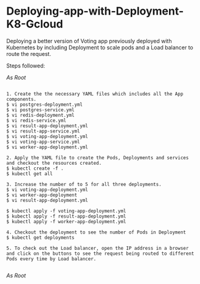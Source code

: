 # Deploying-app-with-Deployment-K8-Gcloud
Deploying a better version of Voting app previously deployed with Kubernetes by including Deployment to scale pods and a Load balancer to route the request.

Steps followed:

*As Root*
```

1. Create the the necessary YAML files which includes all the App components.
$ vi postgres-deployment.yml
$ vi postgres-service.yml
$ vi redis-deployment.yml
$ vi redis-service.yml
$ vi result-app-deployment.yml
$ vi result-app-service.yml
$ vi voting-app-deployment.yml
$ vi voting-app-service.yml
$ vi worker-app-deployment.yml

2. Apply the YAML file to create the Pods, Deployments and services and checkout the resources created.
$ kubectl create -f .
$ kubectl get all

3. Increase the number of to 5 for all three deployments.
$ vi voting-app-deployment.yml
$ vi worker-app-deployment
$ vi result-app-deployment.yml

$ kubectl apply -f voting-app-deployment.yml
$ kubectl apply -f result-app-deployment.yml
$ kubectl apply -f worker-app-deployment.yml

4. Checkout the deployment to see the number of Pods in Deployment
$ kubectl get deployments

5. To check out the Load balancer, open the IP address in a browser and click on the buttons to see the request being routed to different Pods every time by Load balancer.


```
*As Root*
